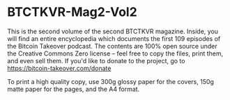 # BTCTKVR-Mag2-Vol2
This is the second volume of the second BTCTKVR magazine. Inside, you will find an entire encyclopedia which documents the first 109 episodes of the Bitcoin Takeover podcast. The contents are 100% open source under the Creative Commons Zero license – feel free to copy the files, print them, and even sell them. If you'd like to donate to the project, go to https://bitcoin-takeover.com/donate

To print a high quality copy, use 300g glossy paper for the covers, 150g matte paper for the pages, and the A4 format. 
